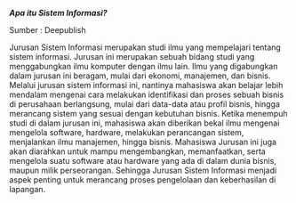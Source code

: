 ***Apa itu Sistem Informasi?***

Sumber : Deepublish

Jurusan Sistem Informasi merupakan studi ilmu yang mempelajari tentang sistem informasi. Jurusan ini merupakan sebuah bidang studi yang menggabungkan ilmu komputer dengan ilmu lain. Ilmu yang digabungkan dalam jurusan ini beragam, mulai dari ekonomi, manajemen, dan bisnis. Melalui jurusan sistem informasi ini, nantinya mahasiswa akan belajar lebih mendalam mengenai cara melakukan identifikasi dan proses sebuah bisnis di perusahaan berlangsung, mulai dari data-data atau profil bisnis, hingga merancang sistem yang sesuai dengan kebutuhan bisnis. Ketika menempuh studi di dalam jurusan ini, mahasiswa akan diberikan bekal ilmu mengenai mengelola software, hardware, melakukan perancangan sistem, menjalankan ilmu manajemen, hingga bisnis. Mahasiswa Jurusan ini juga akan diarahkan untuk mampu mengembangkan, memanfaatkan, serta mengelola suatu software atau hardware yang ada di dalam dunia bisnis, maupun milik perseorangan. Sehingga Jurusan Sistem Informasi menjadi aspek penting untuk merancang proses pengelolaan dan keberhasilan di lapangan.
